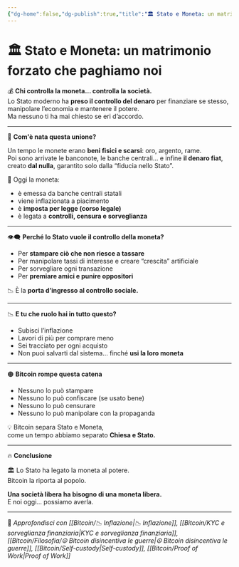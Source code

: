 ```yaml
---
{"dg-home":false,"dg-publish":true,"title":"🏛️ Stato e Moneta: un matrimonio forzato che paghiamo noi","tags":["Bitcoin","Stato","Moneta","Inflazione","Potere","Economia"],"date":"2025-07-09","permalink":"/bitcoin/stato-e-moneta/","dgPassFrontmatter":true}
---
```



# 🏛️ Stato e Moneta: un matrimonio forzato che paghiamo noi

💰 **Chi controlla la moneta… controlla la società.**  
Lo Stato moderno ha **preso il controllo del denaro** per finanziare se stesso, manipolare l’economia e mantenere il potere.  
Ma nessuno ti ha mai chiesto se eri d’accordo.

---

🏦 **Com'è nata questa unione?**

Un tempo le monete erano **beni fisici e scarsi**: oro, argento, rame.  
Poi sono arrivate le banconote, le banche centrali… e infine **il denaro fiat**, creato **dal nulla**, garantito solo dalla “fiducia nello Stato”.

🎯 Oggi la moneta:
- è emessa da banche centrali statali  
- viene inflazionata a piacimento  
- è **imposta per legge (corso legale)**  
- è legata a **controlli, censura e sorveglianza**

---

👁️‍🗨️ **Perché lo Stato vuole il controllo della moneta?**

- Per **stampare ciò che non riesce a tassare**  
- Per manipolare tassi di interesse e creare “crescita” artificiale  
- Per sorvegliare ogni transazione  
- Per **premiare amici e punire oppositori**

📉 È la **porta d’ingresso al controllo sociale.**

---

📉 **E tu che ruolo hai in tutto questo?**

- Subisci l’inflazione  
- Lavori di più per comprare meno  
- Sei tracciato per ogni acquisto  
- Non puoi salvarti dal sistema… finché **usi la loro moneta**

---

🟠 **Bitcoin rompe questa catena**

- Nessuno lo può stampare  
- Nessuno lo può confiscare (se usato bene)  
- Nessuno lo può censurare  
- Nessuno lo può manipolare con la propaganda

💡 Bitcoin separa Stato e Moneta,  
come un tempo abbiamo separato **Chiesa e Stato.**

---

🔥 **Conclusione**

🏛️ Lo Stato ha legato la moneta al potere.  
Bitcoin la riporta al popolo.

**Una società libera ha bisogno di una moneta libera.**  
E noi oggi… possiamo averla.

---

🔗 _Approfondisci con [[Bitcoin/📉 Inflazione\|📉 Inflazione]], [[Bitcoin/KYC e sorveglianza finanziaria\|KYC e sorveglianza finanziaria]], [[Bitcoin/Filosofia/☮️ Bitcoin disincentiva le guerre\|☮️ Bitcoin disincentiva le guerre]], [[Bitcoin/Self-custody\|Self-custody]], [[Bitcoin/Proof of Work\|Proof of Work]]_